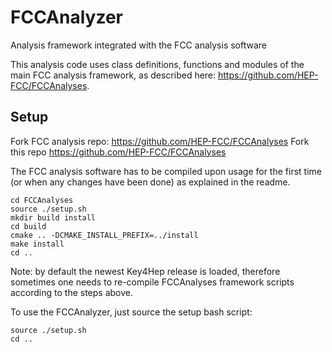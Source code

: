# FCCAnalyzer
Analysis framework integrated with the FCC analysis software

This analysis code uses class definitions, functions and modules of the main FCC analysis framework, as described here: https://github.com/HEP-FCC/FCCAnalyses.

## Setup
Fork FCC analysis repo: https://github.com/HEP-FCC/FCCAnalyses
Fork this repo https://github.com/HEP-FCC/FCCAnalyses

The FCC analysis software has to be compiled upon usage for the first time (or when any changes have been done) as explained in the readme.

```shell
cd FCCAnalyses
source ./setup.sh
mkdir build install
cd build
cmake .. -DCMAKE_INSTALL_PREFIX=../install
make install
cd ..
```

Note: by default the newest Key4Hep release is loaded, therefore sometimes one needs to re-compile FCCAnalyses framework scripts according to the steps above.

To use the FCCAnalyzer, just source the setup bash script:

```shell
source ./setup.sh
cd ..
```

